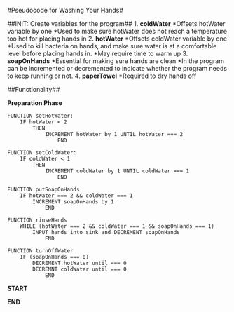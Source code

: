 #Pseudocode for Washing Your Hands#

##INIT: Create variables for the program##
    1. **coldWater**
        *Offsets hotWater variable by one
        *Used to make sure hotWater does not reach a temperature too hot for placing hands in
    2. **hotWater**
        *Offsets coldWater variable by one
        *Used to kill bacteria on hands, and make sure water is at a comfortable level before placing hands in.
        *May require time to warm up
    3. **soapOnHands**
        *Essential for making sure hands are clean
        *In the program can be incremented or decremented to indicate whether the program needs to keep running or not.
    4. **paperTowel**
        *Required to dry hands off        

##Functionality##

**Preparation Phase**

    FUNCTION setHotWater:
        IF hotWater < 2 
            THEN
                INCREMENT hotWater by 1 UNTIL hotWater === 2
                    END

    FUNCTION setColdWater:
        IF coldWater < 1
            THEN
                INCREMENT coldWater by 1 UNTIL coldWater === 1
                    END      

    FUNCTION putSoapOnHands
        IF hotWater === 2 && coldWater === 1
            INCREMENT soapOnHands by 1
                END

    FUNCTION rinseHands
        WHILE (hotWater === 2 && coldWater === 1 && soapOnHands === 1)
            INPUT hands into sink and DECREMENT soapOnHands
                END

    FUNCTION turnOffWater
        IF (soapOnHands === 0)
            DECREMENT hotWater until === 0
            DECREMNT coldWater until === 0
                END

**START**

**END**